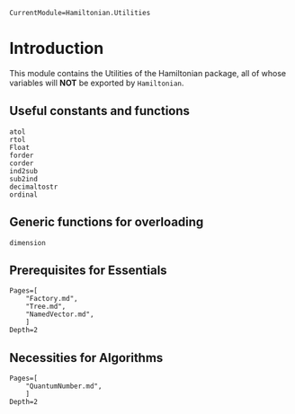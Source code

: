 ```@meta
CurrentModule=Hamiltonian.Utilities
```

# Introduction

This module contains the Utilities of the Hamiltonian package, all of whose variables will **NOT** be exported by `Hamiltonian`.

## Useful constants and functions

```@docs
atol
rtol
Float
forder
corder
ind2sub
sub2ind
decimaltostr
ordinal
```

## Generic functions for overloading

```@docs
dimension
```

## Prerequisites for Essentials

```@contents
Pages=[
    "Factory.md",
    "Tree.md",
    "NamedVector.md",
    ]
Depth=2
```

## Necessities for Algorithms

```@contents
Pages=[
    "QuantumNumber.md",
    ]
Depth=2
```
